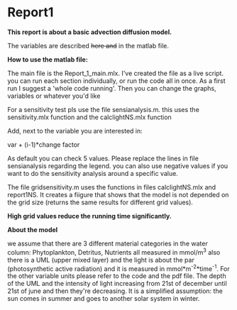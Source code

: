 # Report1
<strong>This report is about a basic advection diffusion model.</strong>
<p>The variables are described <del>here and</del> in the matlab file.</p>
<p><strong>How to use the matlab file:</strong>

<p>The main file is the Report_1_main.mlx. I've created the file as a live script. you can run each section individually, or run the code all in once.
As a first run I suggest a 'whole code running'. Then you can change the graphs, variables or whatever you'd like</p>

<p>For a sensitivity test pls use the file sensianalysis.m. this uses the sensitivity.mlx function and the calclightNS.mlx function</p>

<p>Add, next to the variable you are interested in:</p>
<p>var + (i-1)*change factor</p>
<p>As default you can check 5 values. Please replace the lines in file sensianalysis regarding the legend. you can also use negative 
values if you want to do the sensitivity analysis around a specific value. </p>

<p>The file gridsensitivity.m uses the functions in files calclightNS.mlx and report1NS. It creates a fiigure that shows that
the model is not depended on the grid size (returns the same results for different grid values). </p>
<p><b>High grid values reduce the running time significantly.</b></p>


<p><b>About the model</b></p>
<p>we assume that there are 3 different material categories in the water column:
Phytoplankton, Detritus, Nutrients
all measured in mmol/m<sup>3</sup>
also there is a UML (upper mixed layer) and
the light is about the par (photosynthetic active radiation) and it is measured in mmol*m<sup>-2</sup>*time<sup>-1</sup>. For the other variable units please refer to the code and the pdf file. 
The depth of the UML and the intensity of light increasing from 21st of december until 21st of june and then they're decreasing. It is a simplified assumption: the sun comes in summer and goes to another solar system in winter.</p>

